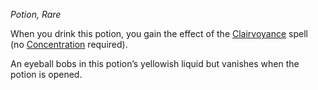 _Potion, Rare_

When you drink this potion, you gain the effect of the [Clairvoyance](https://www.dndbeyond.com/spells/2618972-clairvoyance) spell (no [Concentration](https://www.dndbeyond.com/sources/dnd/free-rules/rules-glossary#Concentration) required).

An eyeball bobs in this potion’s yellowish liquid but vanishes when the potion is opened.